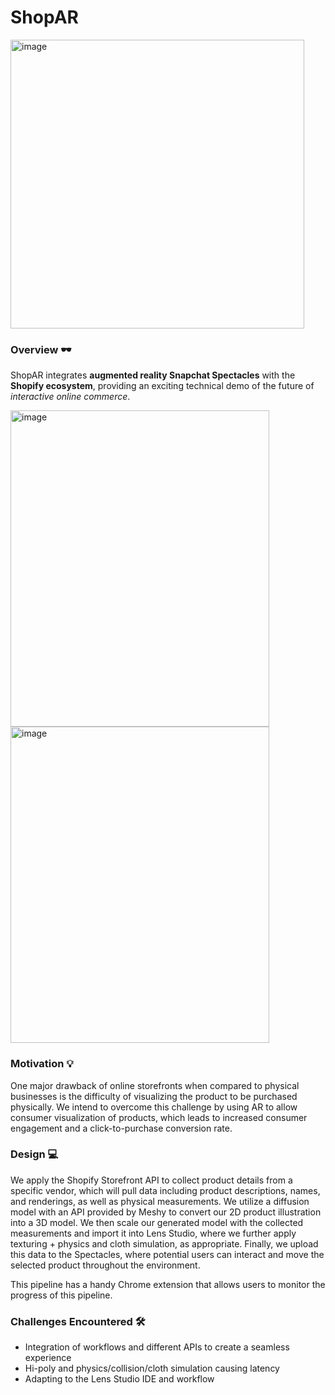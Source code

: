 # ShopAR 

<img width="470" height="462" alt="image" src="https://github.com/user-attachments/assets/7c8158ab-3884-4768-836a-2b67fb8c1d0b" />

### Overview 🕶️

ShopAR integrates **augmented reality Snapchat Spectacles** with the **Shopify ecosystem**, providing an exciting technical demo of the future of *interactive online commerce*.

<img width="414" height="506" alt="image" src="https://github.com/user-attachments/assets/a81f53a5-0ddf-4abe-80ae-e0cf444fb33f" />
<img width="414" height="506" alt="image" src="https://github.com/user-attachments/assets/7665746c-d057-4ae0-ae3a-65fd4a664c0c" />


### Motivation 💡

One major drawback of online storefronts when compared to physical businesses is the difficulty of visualizing the product to be purchased physically. We intend to overcome this challenge by using AR to allow consumer visualization of products, which leads to increased consumer engagement and a click-to-purchase conversion rate.

### Design 💻

We apply the Shopify Storefront API to collect product details from a specific vendor, which will pull data including product descriptions, names, and renderings, as well as physical measurements. We utilize a diffusion model with an API provided by Meshy to convert our 2D product illustration into a 3D model. We then scale our generated model with the collected measurements and import it into Lens Studio, where we further apply texturing + physics and cloth simulation, as appropriate. Finally, we upload this data to the Spectacles, where potential users can interact and move the selected product throughout the environment.

This pipeline has a handy Chrome extension that allows users to monitor the progress of this pipeline.

### Challenges Encountered 🛠️
    
- Integration of workflows and different APIs to create a seamless experience
- Hi-poly and physics/collision/cloth simulation causing latency
- Adapting to the Lens Studio IDE and workflow

